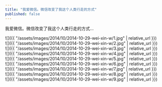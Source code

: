 ```yaml
---
title: "我爱微信。微信改变了我这个人类行走的方式"
published: false
---
```

我爱微信。微信改变了我这个人类行走的方式…



![]({{ "/assets/images/2014/10/2014-10-29-wei-xin-w/1.jpg" | relative_url }})
![]({{ "/assets/images/2014/10/2014-10-29-wei-xin-w/2.jpg" | relative_url }})
![]({{ "/assets/images/2014/10/2014-10-29-wei-xin-w/3.jpg" | relative_url }})
![]({{ "/assets/images/2014/10/2014-10-29-wei-xin-w/4.jpg" | relative_url }})
![]({{ "/assets/images/2014/10/2014-10-29-wei-xin-w/5.jpg" | relative_url }})
![]({{ "/assets/images/2014/10/2014-10-29-wei-xin-w/6.jpg" | relative_url }})
![]({{ "/assets/images/2014/10/2014-10-29-wei-xin-w/7.jpg" | relative_url }})
![]({{ "/assets/images/2014/10/2014-10-29-wei-xin-w/8.jpg" | relative_url }})
![]({{ "/assets/images/2014/10/2014-10-29-wei-xin-w/9.jpg" | relative_url }})
